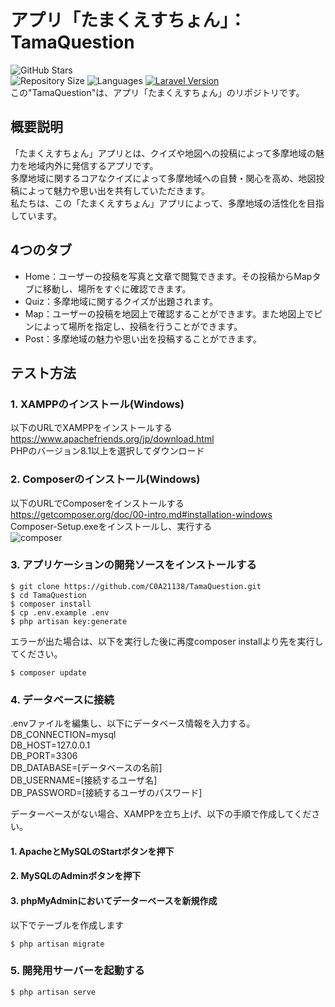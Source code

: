 # アプリ「たまくえすちょん」：TamaQuestion
![GitHub Stars](https://img.shields.io/github/stars/C0A21138/TamaQuestion?style=social&label=Stars&color=brightgreen)  
![Repository Size](https://img.shields.io/github/repo-size/C0A21138/TamaQuestion?color=brightgreen)
![Languages](https://img.shields.io/github/languages/top/C0A21138/TamaQuestion?color=brightgreen)
[![Laravel Version](https://img.shields.io/badge/laravel-%5E10.10-brightgreen)](https://packagist.org/packages/laravel/framework)  
この"TamaQuestion"は、アプリ「たまくえすちょん」のリポジトリです。  

## 概要説明
「たまくえすちょん」アプリとは、クイズや地図への投稿によって多摩地域の魅力を地域内外に発信するアプリです。  
多摩地域に関するコアなクイズによって多摩地域への自賛・関心を高め、地図投稿によって魅力や思い出を共有していただきます。  
私たちは、この「たまくえすちょん」アプリによって、多摩地域の活性化を目指しています。

## 4つのタブ
- Home：ユーザーの投稿を写真と文章で閲覧できます。その投稿からMapタブに移動し、場所をすぐに確認できます。
- Quiz：多摩地域に関するクイズが出題されます。
- Map：ユーザーの投稿を地図上で確認することができます。また地図上でピンによって場所を指定し、投稿を行うことができます。
- Post：多摩地域の魅力や思い出を投稿することができます。

## テスト方法
### 1. XAMPPのインストール(Windows)
以下のURLでXAMPPをインストールする  
https://www.apachefriends.org/jp/download.html  
PHPのバージョン8.1以上を選択してダウンロード


### 2. Composerのインストール(Windows)
以下のURLでComposerをインストールする  
https://getcomposer.org/doc/00-intro.md#installation-windows  
Composer-Setup.exeをインストールし、実行する  
![composer](https://github.com/C0A21138/TamaQuestion/assets/85669940/c1867ec4-9c80-45db-9faf-89bc4c4dde28)

### 3. アプリケーションの開発ソースをインストールする
``` shell
$ git clone https://github.com/C0A21138/TamaQuestion.git
$ cd TamaQuestion
$ composer install
$ cp .env.example .env
$ php artisan key:generate
```
エラーが出た場合は、以下を実行した後に再度composer installより先を実行してください。
``` shell
$ composer update
```

### 4. データベースに接続
.envファイルを編集し、以下にデータベース情報を入力する。  
DB_CONNECTION=mysql  
DB_HOST=127.0.0.1  
DB_PORT=3306  
DB_DATABASE=[データベースの名前]  
DB_USERNAME=[接続するユーザ名]  
DB_PASSWORD=[接続するユーザのパスワード]  
  
データーベースがない場合、XAMPPを立ち上げ、以下の手順で作成してください。
#### 1. ApacheとMySQLのStartボタンを押下
#### 2. MySQLのAdminボタンを押下
#### 3. phpMyAdminにおいてデーターベースを新規作成  
  
以下でテーブルを作成します  
``` shell
$ php artisan migrate
```

### 5. 開発用サーバーを起動する
``` shell
$ php artisan serve
```
